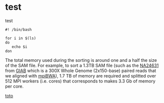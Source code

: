 # test
test


```shell
#! /bin/bash

for i in $(ls)
do
   echo $i
don
```

The total memory used during the sorting is around one and a half the size of the SAM file.
For example, to sort a 1.3TB SAM file (such as the [NA24631](ftp://user:anonymous@ftp-trace.ncbi.nlm.nih.gov/ReferenceSamples/giab/data/ChineseTrio/HG005_NA24631_son/HG005_NA24631_son_HiSeq_300x/NHGRI_Illumina300X_Chinesetrio_novoalign_bams/) from [GIAB](https://github.com/genome-in-a-bottle/about_GIAB) which is a 300X Whole Genome (2x150-base) paired reads that we aligned with [mpiBWA](https://github.com/bioinfo-pf-curie/mpiBWA)), 1.7 TB of memory are required and splitted over 512 MPI workers (i.e. cores) that corresponds to makes 3.3 Gb of memory per core.

 [toto](ftp://user:pass@111.11.11.111/mydata)
